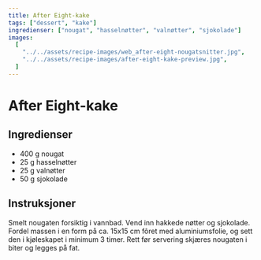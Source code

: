 ```yaml
---
title: After Eight-kake
tags: ["dessert", "kake"]
ingredienser: ["nougat", "hasselnøtter", "valnøtter", "sjokolade"]
images:
  [
    "../../assets/recipe-images/web_after-eight-nougatsnitter.jpg",
    "../../assets/recipe-images/after-eight-kake-preview.jpg",
  ]
---
```


# After Eight-kake

## Ingredienser

- 400 g nougat
- 25 g hasselnøtter
- 25 g valnøtter
- 50 g sjokolade

## Instruksjoner

Smelt nougaten forsiktig i vannbad. Vend inn hakkede nøtter og sjokolade. Fordel massen i en form på ca. 15x15 cm fôret med aluminiumsfolie, og sett den i kjøleskapet i minimum 3 timer. Rett før servering skjæres nougaten i biter og legges på fat.
